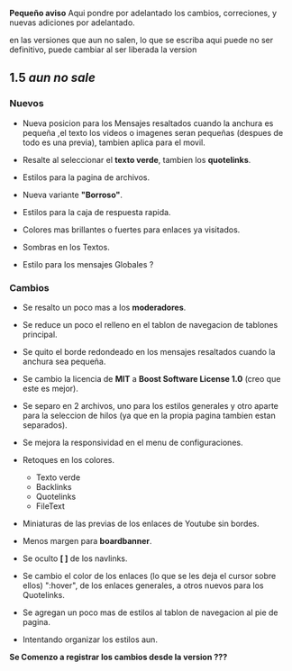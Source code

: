 **Pequeño aviso**
Aqui pondre por adelantado los cambios, correciones, y nuevas adiciones por adelantado.

en las versiones que aun no salen, lo que se escriba aqui puede no ser definitivo, puede cambiar al ser liberada la version

## 1.5 *aun no sale*
### Nuevos
- Nueva posicion para los Mensajes resaltados cuando la anchura es pequeña ,el texto los videos o imagenes seran pequeñas (despues de todo es una previa), tambien aplica para el movil.

- Resalte al seleccionar el **texto verde**, tambien los **quotelinks**.

- Estilos para la pagina de archivos.

- Nueva variante **"Borroso"**.

- Estilos para la caja de respuesta rapida.

- Colores mas brillantes o fuertes para enlaces ya visitados.

- Sombras en los Textos.

- Estilo para los mensajes Globales ?
### Cambios
- Se resalto un poco mas a los **moderadores**.

- Se reduce un poco el relleno en el tablon de navegacion de tablones principal.

- Se quito el borde redondeado en los mensajes resaltados cuando la anchura sea pequeña.

- Se cambio la licencia de **MIT** a **Boost Software License 1.0** (creo que este es mejor).

- Se separo en 2 archivos, uno para los estilos generales y otro aparte para la seleccion de hilos (ya que en la propia pagina tambien estan separados).

- Se mejora la responsividad en el menu de configuraciones.

- Retoques en los colores.
    - Texto verde
    - Backlinks
    - Quotelinks
    - FileText

- Miniaturas de las previas de los enlaces de Youtube sin bordes.

- Menos margen para **boardbanner**.

- Se oculto **[ ]** de los navlinks.

- Se cambio el color de los enlaces (lo que se les deja el cursor sobre ellos) ":hover", de los enlaces generales, a otros nuevos para los Quotelinks.

- Se agregan un poco mas de estilos al tablon de navegacion al pie de pagina.

- Intentando organizar los estilos aun.

**Se Comenzo a registrar los cambios desde la version ???**